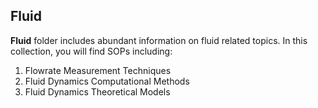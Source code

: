 ## Fluid

**Fluid** folder includes abundant information on fluid related topics. In this collection, you will find SOPs including:
1. Flowrate Measurement Techniques
2. Fluid Dynamics Computational Methods
3. Fluid Dynamics Theoretical Models